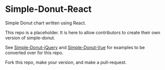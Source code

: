 # Simple-Donut-React

Simple Donut chart written using React.

This repo is a placeholder. It is here to allow contributors to create their own version of simple-donut.

See [Simple-Donut-jQuery](https://github.com/simple-donut/simple-donut-jquery) and [Simple-Donut-Vue](https://github.com/simple-donut/simple-donut-vue) for examples to be converted over for this repo.

Fork this repo, make your version, and make a pull-request.
